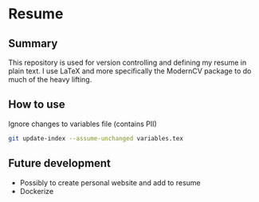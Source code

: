 
# Resume 

## Summary
This repository is used for version controlling and defining my resume in plain text. 
I use LaTeX and more specifically the ModernCV package to do much of the heavy lifting.

## How to use

Ignore changes to variables file (contains PII)
```bash
git update-index --assume-unchanged variables.tex
```

## Future development
- Possibly to create personal website and add to resume
- Dockerize

